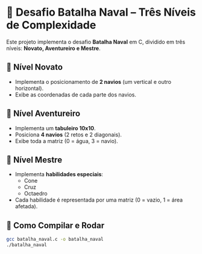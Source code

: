 # 🚢 Desafio Batalha Naval – Três Níveis de Complexidade

Este projeto implementa o desafio **Batalha Naval** em C, dividido em três níveis: **Novato, Aventureiro e Mestre**.

## 🏅 Nível Novato
- Implementa o posicionamento de **2 navios** (um vertical e outro horizontal).
- Exibe as coordenadas de cada parte dos navios.

## 🏅 Nível Aventureiro
- Implementa um **tabuleiro 10x10**.
- Posiciona **4 navios** (2 retos e 2 diagonais).
- Exibe toda a matriz (0 = água, 3 = navio).

## 🏅 Nível Mestre
- Implementa **habilidades especiais**:
  - Cone
  - Cruz
  - Octaedro
- Cada habilidade é representada por uma matriz (0 = vazio, 1 = área afetada).

## 🚀 Como Compilar e Rodar

```bash
gcc batalha_naval.c -o batalha_naval
./batalha_naval
